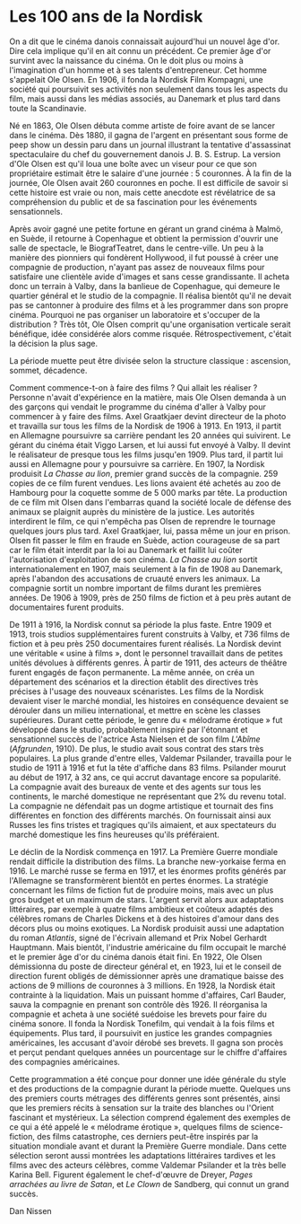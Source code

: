 # Les 100 ans de la Nordisk

On a dit que le cinéma danois connaissait aujourd'hui un nouvel âge d'or. Dire cela implique qu'il en ait connu un précédent. Ce premier âge d'or survint avec la naissance du cinéma. On le doit plus ou moins à l'imagination d'un homme et à ses talents d'entrepreneur. Cet homme s'appelait Ole Olsen. En 1906, il fonda la Nordisk Film Kompagni, une société qui poursuivit ses activités non seulement dans tous les aspects du film, mais aussi dans les médias associés, au Danemark et plus tard dans toute la Scandinavie.

Né en 1863, Ole Olsen débuta comme artiste de foire avant de se lancer dans le cinéma. Dès 1880, il gagna de l'argent en présentant sous forme de peep show un dessin paru dans un journal illustrant la tentative d'assassinat spectaculaire du chef du gouvernement danois J. B. S. Estrup. La version d'Ole Olsen est qu'il loua une boîte avec un viseur pour ce que son propriétaire estimait être le salaire d'une journée : 5 couronnes. À la fin de la journée, Ole Olsen avait 260 couronnes en poche. Il est difficile de savoir si cette histoire est vraie ou non, mais cette anecdote est révélatrice de sa compréhension du public et de sa fascination pour les événements sensationnels.

Après avoir gagné une petite fortune en gérant un grand cinéma à Malmö, en Suède, il retourne à Copenhague et obtient la permission d'ouvrir une salle de spectacle, le BiografTeatret, dans le centre-ville. Un peu à la manière des pionniers qui fondèrent Hollywood, il fut poussé à créer une compagnie de production, n'ayant pas assez de nouveaux films pour satisfaire une clientèle avide d'images et sans cesse grandissante. Il acheta donc un terrain à Valby, dans la banlieue de Copenhague, qui demeure le quartier général et le studio de la compagnie. Il réalisa bientôt qu'il ne devait pas se cantonner à produire des films et à les programmer dans son propre cinéma. Pourquoi ne pas organiser un laboratoire et s'occuper de la distribution ? Très tôt, Ole Olsen comprit qu'une organisation verticale serait bénéfique, idée considérée alors comme risquée. Rétrospectivement, c'était la décision la plus sage.

La période muette peut être divisée selon la structure classique : ascension, sommet, décadence.

Comment commence-t-on à faire des films ? Qui allait les réaliser ? Personne n'avait d'expérience en la matière, mais Ole Olsen demanda à un des garçons qui vendait le programme du cinéma d'aller à Valby pour commencer à y faire des films. Axel Graatkjaer devint directeur de la photo et travailla sur tous les films de la Nordisk de 1906 à 1913. En 1913, il partit en Allemagne poursuivre sa carrière pendant les 20 années qui suivirent. Le gérant du cinéma était Viggo Larsen, et lui aussi fut envoyé à Valby. Il devint le réalisateur de presque tous les films jusqu'en 1909. Plus tard, il partit lui aussi en Allemagne pour y poursuivre sa carrière. En 1907, la Nordisk produisit _La Chasse au lion_, premier grand succès de la compagnie. 259 copies de ce film furent vendues. Les lions avaient été achetés au zoo de Hambourg pour la coquette somme de 5 000 marks par tête. La production de ce film mit Olsen dans l'embarras quand la société locale de défense des animaux se plaignit auprès du ministère de la justice. Les autorités interdirent le film, ce qui n'empêcha pas Olsen de reprendre le tournage quelques jours plus tard. Axel Graatkjaer, lui, passa même un jour en prison. Olsen fit passer le film en fraude en Suède, action courageuse de sa part car le film était interdit par la loi au Danemark et faillit lui coûter l'autorisation d'exploitation de son cinéma. _La Chasse au lion_ sortit internationalement en 1907, mais seulement à la fin de 1908 au Danemark, après l'abandon des accusations de cruauté envers les animaux. La compagnie sortit un nombre important de films durant les premières années. De 1906 à 1909, près de 250 films de fiction et à peu près autant de documentaires furent produits.

De 1911 à 1916, la Nordisk connut sa période la plus faste. Entre 1909 et 1913, trois studios supplémentaires furent construits à Valby, et 736 films de fiction et à peu près 250 documentaires furent réalisés. La Nordisk devint une véritable « usine à films », dont le personnel travaillait dans de petites unités dévolues à différents genres. À partir de 1911, des acteurs de théâtre furent engagés de façon permanente. La même année, on créa un département des scénarios et la direction établit des directives très précises à l'usage des nouveaux scénaristes. Les films de la Nordisk devaient viser le marché mondial, les histoires en conséquence devaient se dérouler dans un milieu international, et mettre en scène les classes supérieures. Durant cette période, le genre du « mélodrame érotique » fut développé dans le studio, probablement inspiré par l'étonnant et sensationnel succès de l'actrice Asta Nielsen et de son film _L'Abîme_ (_Afgrunden_, 1910). De plus, le studio avait sous contrat des stars très populaires. La plus grande d'entre elles, Valdemar Psilander, travailla pour le studio de 1911 à 1916 et fut la tête d'affiche dans 83 films. Psilander mourut au début de 1917, à 32 ans, ce qui accrut davantage encore sa popularité. La compagnie avait des bureaux de vente et des agents sur tous les continents, le marché domestique ne représentant que 2% du revenu total. La compagnie ne défendait pas un dogme artistique et tournait des fins différentes en fonction des différents marchés. On fournissait ainsi aux Russes les fins tristes et tragiques qu'ils aimaient, et aux spectateurs du marché domestique les fins heureuses qu'ils préféraient.

Le déclin de la Nordisk commença en 1917. La Première Guerre mondiale rendait difficile la distribution des films. La branche new-yorkaise ferma en 1916. Le marché russe se ferma en 1917, et les énormes profits générés par l'Allemagne se transformèrent bientôt en pertes énormes. La stratégie concernant les films de fiction fut de produire moins, mais avec un plus gros budget et un maximum de stars. L'argent servit alors aux adaptations littéraires, par exemple à quatre films ambitieux et coûteux adaptés des célèbres romans de Charles Dickens et à des histoires d'amour dans des décors plus ou moins exotiques. La Nordisk produisit aussi une adaptation du roman _Atlantis_, signé de l'écrivain allemand et Prix Nobel Gerhardt Hauptmann. Mais bientôt, l'industrie américaine du film occupait le marché et le premier âge d'or du cinéma danois était fini. En 1922, Ole Olsen démissionna du poste de directeur général et, en 1923, lui et le conseil de direction furent obligés de démissionner après une dramatique baisse des actions de 9 millions de couronnes à 3 millions. En 1928, la Nordisk était contrainte à la liquidation. Mais un puissant homme d'affaires, Carl Bauder, sauva la compagnie en prenant son contrôle dès 1926. Il réorganisa la compagnie et acheta à une société suédoise les brevets pour faire du cinéma sonore. Il fonda la Nordisk Tonefilm, qui vendait à la fois films et équipements. Plus tard, il poursuivit en justice les grandes compagnies américaines, les accusant d'avoir dérobé ses brevets. Il gagna son procès et perçut pendant quelques années un pourcentage sur le chiffre d'affaires des compagnies américaines.

Cette programmation a été conçue pour donner une idée générale du style et des productions de la compagnie durant la période muette. Quelques uns des premiers courts métrages des différents genres sont présentés, ainsi que les premiers récits à sensation sur la traite des blanches ou l'Orient fascinant et mystérieux. La sélection comprend également des exemples de ce qui a été appelé le « mélodrame érotique », quelques films de science-fiction, des films catastrophe, ces derniers peut-être inspirés par la situation mondiale avant et durant la Première Guerre mondiale. Dans cette sélection seront aussi montrées les adaptations littéraires tardives et les films avec des acteurs célèbres, comme Valdemar Psilander et la très belle Karina Bell. Figurent également le chef-d'œuvre de Dreyer, _Pages arrachées au livre de Satan_, et _Le Clown_ de Sandberg, qui connut un grand succès.

Dan Nissen
